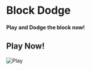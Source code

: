 # Block Dodge

#### Play and Dodge the block now!

## Play Now!
![Play](https://app.netlify.com/start/deploy?repository=https://github.com/JAZ-CO/Block_Dodge-game)
